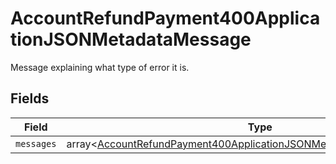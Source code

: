 # AccountRefundPayment400ApplicationJSONMetadataMessage

Message explaining what type of error it is.


## Fields

| Field                                                                                                                                                            | Type                                                                                                                                                             | Required                                                                                                                                                         | Description                                                                                                                                                      |
| ---------------------------------------------------------------------------------------------------------------------------------------------------------------- | ---------------------------------------------------------------------------------------------------------------------------------------------------------------- | ---------------------------------------------------------------------------------------------------------------------------------------------------------------- | ---------------------------------------------------------------------------------------------------------------------------------------------------------------- |
| `messages`                                                                                                                                                       | array<[AccountRefundPayment400ApplicationJSONMetadataMessageMessages](../../models/operations/AccountRefundPayment400ApplicationJSONMetadataMessageMessages.md)> | :heavy_minus_sign:                                                                                                                                               | N/A                                                                                                                                                              |